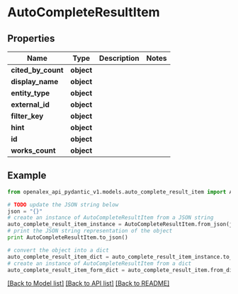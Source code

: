 # AutoCompleteResultItem


## Properties
Name | Type | Description | Notes
------------ | ------------- | ------------- | -------------
**cited_by_count** | **object** |  | 
**display_name** | **object** |  | 
**entity_type** | **object** |  | 
**external_id** | **object** |  | 
**filter_key** | **object** |  | 
**hint** | **object** |  | 
**id** | **object** |  | 
**works_count** | **object** |  | 

## Example

```python
from openalex_api_pydantic_v1.models.auto_complete_result_item import AutoCompleteResultItem

# TODO update the JSON string below
json = "{}"
# create an instance of AutoCompleteResultItem from a JSON string
auto_complete_result_item_instance = AutoCompleteResultItem.from_json(json)
# print the JSON string representation of the object
print AutoCompleteResultItem.to_json()

# convert the object into a dict
auto_complete_result_item_dict = auto_complete_result_item_instance.to_dict()
# create an instance of AutoCompleteResultItem from a dict
auto_complete_result_item_form_dict = auto_complete_result_item.from_dict(auto_complete_result_item_dict)
```
[[Back to Model list]](../README.md#documentation-for-models) [[Back to API list]](../README.md#documentation-for-api-endpoints) [[Back to README]](../README.md)


